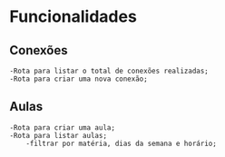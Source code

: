 # Funcionalidades

## Conexões

    -Rota para listar o total de conexões realizadas;
    -Rota para criar uma nova conexão;

## Aulas

    -Rota para criar uma aula;
    -Rota para listar aulas;
        -filtrar por matéria, dias da semana e horário;
